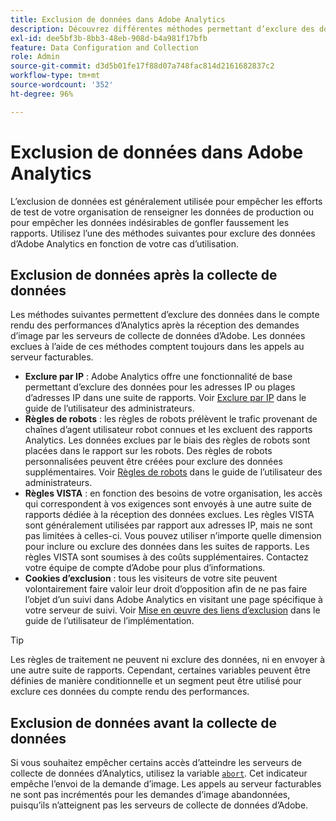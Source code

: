 ```yaml
---
title: Exclusion de données dans Adobe Analytics
description: Découvrez différentes méthodes permettant d’exclure des données avant et après la collecte de données.
exl-id: dee5bf3b-8bb3-48eb-908d-b4a981f17bfb
feature: Data Configuration and Collection
role: Admin
source-git-commit: d3d5b01fe17f88d07a748fac814d2161682837c2
workflow-type: tm+mt
source-wordcount: '352'
ht-degree: 96%

---
```


# Exclusion de données dans Adobe Analytics

L’exclusion de données est généralement utilisée pour empêcher les efforts de test de votre organisation de renseigner les données de production ou pour empêcher les données indésirables de gonfler faussement les rapports. Utilisez l’une des méthodes suivantes pour exclure des données d’Adobe Analytics en fonction de votre cas d’utilisation.

## Exclusion de données après la collecte de données

Les méthodes suivantes permettent d’exclure des données dans le compte rendu des performances d’Analytics après la réception des demandes d’image par les serveurs de collecte de données d’Adobe. Les données exclues à l’aide de ces méthodes comptent toujours dans les appels au serveur facturables.

* **Exclure par IP** : Adobe Analytics offre une fonctionnalité de base permettant d’exclure des données pour les adresses IP ou plages d’adresses IP dans une suite de rapports. Voir [Exclure par IP](/help/admin/admin/exclude-ip.md) dans le guide de l’utilisateur des administrateurs.
* **Règles de robots** : les règles de robots prélèvent le trafic provenant de chaînes d’agent utilisateur robot connues et les excluent des rapports Analytics. Les données exclues par le biais des règles de robots sont placées dans le rapport sur les robots. Des règles de robots personnalisées peuvent être créées pour exclure des données supplémentaires. Voir [Règles de robots](/help/admin/admin/c-manage-report-suites/c-edit-report-suites/general/bot-removal/bot-rules.md) dans le guide de l’utilisateur des administrateurs.
* **Règles VISTA** : en fonction des besoins de votre organisation, les accès qui correspondent à vos exigences sont envoyés à une autre suite de rapports dédiée à la réception des données exclues. Les règles VISTA sont généralement utilisées par rapport aux adresses IP, mais ne sont pas limitées à celles-ci. Vous pouvez utiliser n’importe quelle dimension pour inclure ou exclure des données dans les suites de rapports. Les règles VISTA sont soumises à des coûts supplémentaires. Contactez votre équipe de compte d’Adobe pour plus d’informations.
* **Cookies d’exclusion** : tous les visiteurs de votre site peuvent volontairement faire valoir leur droit d’opposition afin de ne pas faire l’objet d’un suivi dans Adobe Analytics en visitant une page spécifique à votre serveur de suivi. Voir [Mise en œuvre des liens d’exclusion](/help/implement/js/opt-out.md) dans le guide de l’utilisateur de l’implémentation.

>[!TIP]
>
>Les règles de traitement ne peuvent ni exclure des données, ni en envoyer à une autre suite de rapports. Cependant, certaines variables peuvent être définies de manière conditionnelle et un segment peut être utilisé pour exclure ces données du compte rendu des performances.

## Exclusion de données avant la collecte de données

Si vous souhaitez empêcher certains accès d’atteindre les serveurs de collecte de données d’Analytics, utilisez la variable [`abort`](/help/implement/vars/config-vars/abort.md). Cet indicateur empêche l’envoi de la demande d’image. Les appels au serveur facturables ne sont pas incrémentés pour les demandes d’image abandonnées, puisqu’ils n’atteignent pas les serveurs de collecte de données d’Adobe.

